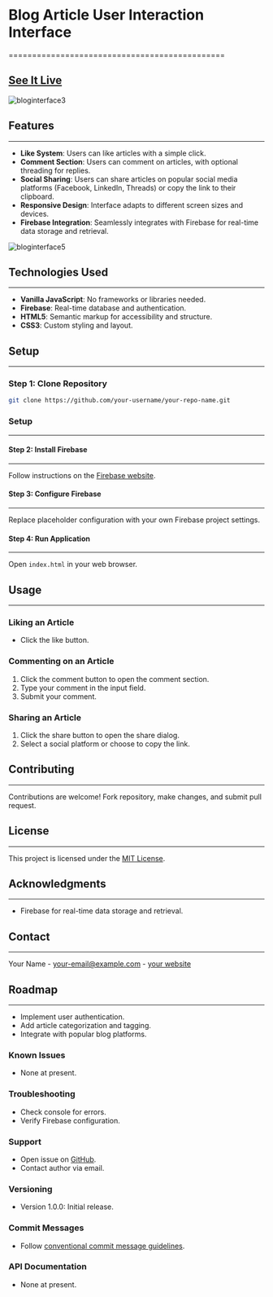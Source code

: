 

# Blog Article User Interaction Interface
==============================================

## [See It Live](https://www.forresttindall.com/solutionarticle.html)


![bloginterface3](https://github.com/user-attachments/assets/505cbbc6-139a-47ca-b34a-d332e304bcb6)


## Features
-----------

*   **Like System**: Users can like articles with a simple click.
*   **Comment Section**: Users can comment on articles, with optional threading for replies.
*   **Social Sharing**: Users can share articles on popular social media platforms (Facebook, LinkedIn, Threads) or copy the link to their clipboard.
*   **Responsive Design**: Interface adapts to different screen sizes and devices.
*   **Firebase Integration**: Seamlessly integrates with Firebase for real-time data storage and retrieval.


![bloginterface5](https://github.com/user-attachments/assets/10292db2-6f79-4f8c-bda4-0c5b2c3d3803)



## Technologies Used
--------------------

*   **Vanilla JavaScript**: No frameworks or libraries needed.
*   **Firebase**: Real-time database and authentication.
*   **HTML5**: Semantic markup for accessibility and structure.
*   **CSS3**: Custom styling and layout.


## Setup
--------

### Step 1: Clone Repository

```bash
git clone https://github.com/your-username/your-repo-name.git
```

### Setup
--------

#### Step 2: Install Firebase
--------------------------------

Follow instructions on the [Firebase website](https://firebase.google.com/).


#### Step 3: Configure Firebase
---------------------------------

Replace placeholder configuration with your own Firebase project settings.


#### Step 4: Run Application
-----------------------------

Open `index.html` in your web browser.


## Usage
-----

### Liking an Article

* Click the like button.

### Commenting on an Article

1. Click the comment button to open the comment section.
2. Type your comment in the input field.
3. Submit your comment.

### Sharing an Article

1. Click the share button to open the share dialog.
2. Select a social platform or choose to copy the link.


## Contributing
------------

Contributions are welcome! Fork repository, make changes, and submit pull request.


## License
-------

This project is licensed under the [MIT License](https://opensource.org/licenses/MIT).


## Acknowledgments
---------------

* Firebase for real-time data storage and retrieval.


## Contact
------

Your Name - <your-email@example.com> - [your website](https://your-website.com)


## Roadmap
--------

* Implement user authentication.
* Add article categorization and tagging.
* Integrate with popular blog platforms.


### Known Issues

* None at present.


### Troubleshooting

* Check console for errors.
* Verify Firebase configuration.


### Support

* Open issue on [GitHub](https://github.com/).
* Contact author via email.


### Versioning

* Version 1.0.0: Initial release.


### Commit Messages

* Follow [conventional commit message guidelines](https://www.conventionalcommits.org/).


### API Documentation

* None at present.
